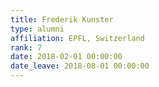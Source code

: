 ```yaml
---
title: Frederik Kunster
type: alumni
affiliation: EPFL, Switzerland
rank: 7
date: 2018-02-01 00:00:00
date_leave: 2018-08-01 00:00:00
---
```


